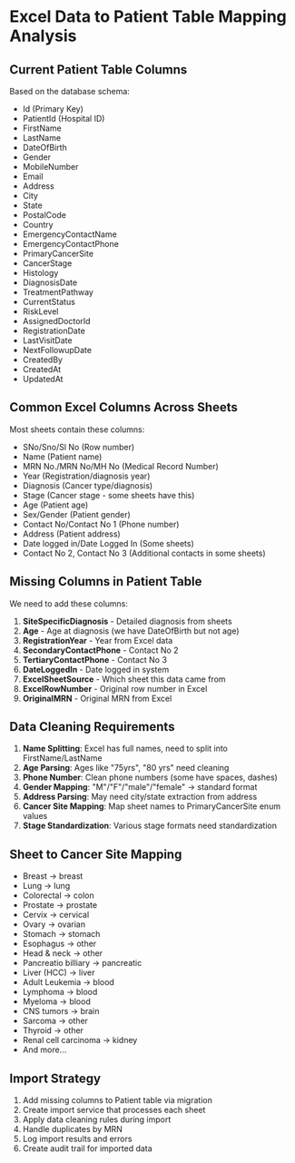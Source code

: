 # Excel Data to Patient Table Mapping Analysis

## Current Patient Table Columns
Based on the database schema:
- Id (Primary Key)
- PatientId (Hospital ID)  
- FirstName
- LastName
- DateOfBirth
- Gender
- MobileNumber
- Email
- Address
- City
- State
- PostalCode
- Country
- EmergencyContactName
- EmergencyContactPhone
- PrimaryCancerSite
- CancerStage  
- Histology
- DiagnosisDate
- TreatmentPathway
- CurrentStatus
- RiskLevel
- AssignedDoctorId
- RegistrationDate
- LastVisitDate
- NextFollowupDate
- CreatedBy
- CreatedAt
- UpdatedAt

## Common Excel Columns Across Sheets
Most sheets contain these columns:
- SNo/Sno/Sl No (Row number)
- Name (Patient name)
- MRN No./MRN No/MH No (Medical Record Number)
- Year (Registration/diagnosis year)
- Diagnosis (Cancer type/diagnosis)
- Stage (Cancer stage - some sheets have this)
- Age (Patient age)
- Sex/Gender (Patient gender)
- Contact No/Contact No 1 (Phone number)
- Address (Patient address)
- Date logged in/Date Logged In (Some sheets)
- Contact No 2, Contact No 3 (Additional contacts in some sheets)

## Missing Columns in Patient Table
We need to add these columns:
1. **SiteSpecificDiagnosis** - Detailed diagnosis from sheets
2. **Age** - Age at diagnosis (we have DateOfBirth but not age)
3. **RegistrationYear** - Year from Excel data
4. **SecondaryContactPhone** - Contact No 2
5. **TertiaryContactPhone** - Contact No 3
6. **DateLoggedIn** - Date logged in system
7. **ExcelSheetSource** - Which sheet this data came from
8. **ExcelRowNumber** - Original row number in Excel
9. **OriginalMRN** - Original MRN from Excel

## Data Cleaning Requirements
1. **Name Splitting**: Excel has full names, need to split into FirstName/LastName
2. **Age Parsing**: Ages like "75yrs", "80 yrs" need cleaning
3. **Phone Number**: Clean phone numbers (some have spaces, dashes)
4. **Gender Mapping**: "M"/"F"/"male"/"female" -> standard format
5. **Address Parsing**: May need city/state extraction from address
6. **Cancer Site Mapping**: Map sheet names to PrimaryCancerSite enum values
7. **Stage Standardization**: Various stage formats need standardization

## Sheet to Cancer Site Mapping
- Breast -> breast
- Lung -> lung  
- Colorectal -> colon
- Prostate -> prostate
- Cervix -> cervical
- Ovary -> ovarian
- Stomach -> stomach
- Esophagus -> other
- Head & neck -> other
- Pancreatio billiary -> pancreatic
- Liver (HCC) -> liver
- Adult Leukemia -> blood
- Lymphoma -> blood
- Myeloma -> blood
- CNS tumors -> brain
- Sarcoma -> other
- Thyroid -> other
- Renal cell carcinoma -> kidney
- And more...

## Import Strategy
1. Add missing columns to Patient table via migration
2. Create import service that processes each sheet
3. Apply data cleaning rules during import
4. Handle duplicates by MRN
5. Log import results and errors
6. Create audit trail for imported data